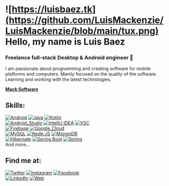 # ![https://luisbaez.tk](https://github.com/LuisMackenzie/LuisMackenzie/blob/main/tux.png) Hello, my name is Luis Baez
### Freelance full-stack Desktop & Android engineer 👋

I am passionate about programming and creating software for mobile platforms and computers. Mainly focused on the quality of the software. Learning and working with the latest technologies.

[**Mack Software**](https://luisbaez.tk)



## Skills:
[![Android](https://img.shields.io/badge/Android-3DDC84?style=for-the-badge&logo=android&logoColor=white&labelColor=101010)]()
[![Java](https://img.shields.io/badge/Java-blue?style=for-the-badge&logo=java&logoColor=white&labelColor=101010)]()
[![Kotlin](https://img.shields.io/badge/Kotlin-red?style=for-the-badge&logo=kotlin&logoColor=white&labelColor=101010)]()
</br>
[![Android_Studio](https://img.shields.io/badge/-Android%20Studio-orange?style=for-the-badge&logo=android-studio&logoColor=white&labelColor=101010)]()
[![IntelliJ IDEA](https://img.shields.io/badge/-intelliJ-purple?style=for-the-badge&logo=intellijidea&logoColor=white&labelColor=101010)]()
[![VSC](https://img.shields.io/badge/-Visual%20Studio%20Code-lightblue?style=for-the-badge&logo=visualstudiocode&logoColor=white&labelColor=101010)]()
</br>
[![Firebase](https://img.shields.io/badge/Firebase-FFCA28?style=for-the-badge&logo=firebase&logoColor=white&labelColor=101010)]()
[![Google_Cloud](https://img.shields.io/badge/Google_Cloud-4285F4?style=for-the-badge&logo=googlecloud&logoColor=white&labelColor=101010)]()
</br>
[![MySQL](https://img.shields.io/badge/MySQL-4479A1?style=for-the-badge&logo=mysql&logoColor=white&labelColor=101010)]()
[![Node.JS](https://img.shields.io/badge/Node.JS-339933?style=for-the-badge&logo=node.js&logoColor=white&labelColor=101010)]()
[![MongoDB](https://img.shields.io/badge/MongoDB-47A248?style=for-the-badge&logo=mongodb&logoColor=white&labelColor=101010)]()
</br>
[![Hibernate](https://img.shields.io/badge/hibernate-grey?style=for-the-badge&logo=hibernate&logoColor=white&labelColor=101010)]()
[![Spring Boot](https://img.shields.io/badge/Spring%20Boot-orange?style=for-the-badge&logo=springboot&logoColor=white&labelColor=101010)]()
[![Spring](https://img.shields.io/badge/spring-47A248?style=for-the-badge&logo=spring&logoColor=white&labelColor=101010)]()
</br>
And more...

## Find me at:


[![Twitter](https://img.shields.io/badge/Twitter-@mouredev-1DA1F2?style=for-the-badge&logo=twitter&logoColor=white&labelColor=101010)](https://twitter.com/mouredev)
[![Instagram](https://img.shields.io/badge/Instagram-@mouredev-E4405F?style=for-the-badge&logo=instagram&logoColor=white&labelColor=101010)](https://instagram.com/mouredev)
[![Facebook](https://img.shields.io/badge/Facebook-@mouredev-1877F2?style=for-the-badge&logo=facebook&logoColor=white&labelColor=101010)](https://facebook.com/mouredev)
</br>
[![LinkedIn](https://img.shields.io/badge/LinkedIn-Luis_Baez-0077B5?style=for-the-badge&logo=linkedin&logoColor=white&labelColor=101010)](https://www.linkedin.com/in/luis-jorge-baez-72305075/)
[![Web](https://img.shields.io/badge/My_Website-LuisBaez.tk-14a1f0?style=for-the-badge&logo=dev.to&logoColor=white&labelColor=101010)](https://luisbaez.tk/)
</br>

<!--
**LuisMackenzie/LuisMackenzie** is a ✨ _special_ ✨ repository because its `README.md` (this file) appears on your GitHub profile.

Here are some ideas to get you started:

- 🔭 I’m currently working on ...
- 🌱 I’m currently learning ...
- 👯 I’m looking to collaborate on ...
- 🤔 I’m looking for help with ...
- 💬 Ask me about ...
- 📫 How to reach me: ...
- 😄 Pronouns: ...
- ⚡ Fun fact: ...

[![Apple](https://img.shields.io/badge/iOS-999999?style=for-the-badge&logo=apple&logoColor=white&labelColor=101010)]()
[![Swift](https://img.shields.io/badge/Swift-FA7343?style=for-the-badge&logo=swift&logoColor=white&labelColor=101010)]()
[![Xcode](https://img.shields.io/badge/Xcode-1575F9?style=for-the-badge&logo=xcode&logoColor=white&labelColor=101010)]()
</br>
[![JavaScript](https://img.shields.io/badge/JavaScript-F7DF1E?style=for-the-badge&logo=javascript&logoColor=white&labelColor=101010)]()
[![AWS](https://img.shields.io/badge/AWS-232F3E?style=for-the-badge&logo=amazon-aws&logoColor=white&labelColor=101010)]()
[![IntelliJ IDEA](https://img.shields.io/badge/-intelliJ-blue?style=for-the-badge&logo=intellijidea)]()

-->

